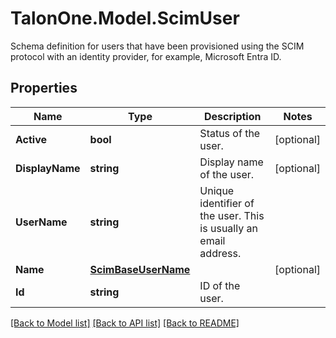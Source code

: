 # TalonOne.Model.ScimUser
Schema definition for users that have been provisioned using the SCIM protocol with an identity provider, for example, Microsoft Entra ID.
## Properties

Name | Type | Description | Notes
------------ | ------------- | ------------- | -------------
**Active** | **bool** | Status of the user. | [optional] 
**DisplayName** | **string** | Display name of the user. | [optional] 
**UserName** | **string** | Unique identifier of the user. This is usually an email address. | 
**Name** | [**ScimBaseUserName**](ScimBaseUserName.md) |  | [optional] 
**Id** | **string** | ID of the user. | 

[[Back to Model list]](../README.md#documentation-for-models) [[Back to API list]](../README.md#documentation-for-api-endpoints) [[Back to README]](../README.md)

